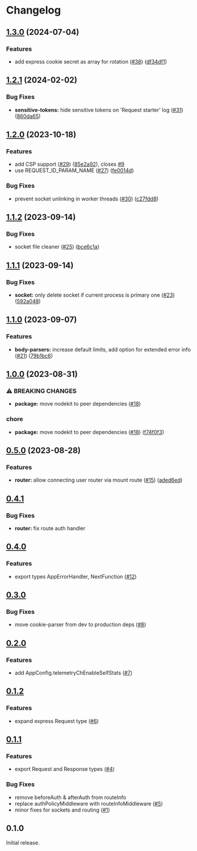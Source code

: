 # Changelog

## [1.3.0](https://github.com/gravity-ui/expresskit/compare/v1.2.1...v1.3.0) (2024-07-04)


### Features

* add express cookie secret as array for rotation ([#38](https://github.com/gravity-ui/expresskit/issues/38)) ([df34df1](https://github.com/gravity-ui/expresskit/commit/df34df1298e2cd97ad6c758f9975b0db7e3f012f))

## [1.2.1](https://github.com/gravity-ui/expresskit/compare/v1.2.0...v1.2.1) (2024-02-02)


### Bug Fixes

* **sensitive-tokens:** hide sensitive tokens on 'Request starter' log ([#31](https://github.com/gravity-ui/expresskit/issues/31)) ([860da65](https://github.com/gravity-ui/expresskit/commit/860da6530beeb158fafcee6b7e2fdbb3aa2b0fb9))

## [1.2.0](https://github.com/gravity-ui/expresskit/compare/v1.1.2...v1.2.0) (2023-10-18)


### Features

* add CSP support ([#29](https://github.com/gravity-ui/expresskit/issues/29)) ([85e2a92](https://github.com/gravity-ui/expresskit/commit/85e2a929a9c1d80d5cc6e213002207244225a085)), closes [#9](https://github.com/gravity-ui/expresskit/issues/9)
* use REQUEST_ID_PARAM_NAME ([#27](https://github.com/gravity-ui/expresskit/issues/27)) ([fe0014d](https://github.com/gravity-ui/expresskit/commit/fe0014d46abd196e6953d2a05f756acf6b5b24bc))


### Bug Fixes

* prevent socket unlinking in worker threads ([#30](https://github.com/gravity-ui/expresskit/issues/30)) ([c27fdd8](https://github.com/gravity-ui/expresskit/commit/c27fdd85a9267cde2468d966bbdab54d0caa904e))

## [1.1.2](https://github.com/gravity-ui/expresskit/compare/v1.1.1...v1.1.2) (2023-09-14)


### Bug Fixes

* socket file cleaner ([#25](https://github.com/gravity-ui/expresskit/issues/25)) ([bce6c1a](https://github.com/gravity-ui/expresskit/commit/bce6c1ad744c977ab6cfd2f9431ab24df9574f4b))

## [1.1.1](https://github.com/gravity-ui/expresskit/compare/v1.1.0...v1.1.1) (2023-09-14)


### Bug Fixes

* **socket:** only delete socket if current process is primary one ([#23](https://github.com/gravity-ui/expresskit/issues/23)) ([592a048](https://github.com/gravity-ui/expresskit/commit/592a0486008cb74dafcb3a88c84c5b286d814a2a))

## [1.1.0](https://github.com/gravity-ui/expresskit/compare/v1.0.0...v1.1.0) (2023-09-07)


### Features

* **body-parsers:** increase default limits, add option for extended error info ([#21](https://github.com/gravity-ui/expresskit/issues/21)) ([79b1bc6](https://github.com/gravity-ui/expresskit/commit/79b1bc606c9080a641375d8c9403b08f913b8b56))

## [1.0.0](https://github.com/gravity-ui/expresskit/compare/v0.5.0...v1.0.0) (2023-08-31)


### ⚠ BREAKING CHANGES

* **package:** move nodekit to peer dependencies ([#18](https://github.com/gravity-ui/expresskit/issues/18))

### chore

* **package:** move nodekit to peer dependencies ([#18](https://github.com/gravity-ui/expresskit/issues/18)) ([f74f0f3](https://github.com/gravity-ui/expresskit/commit/f74f0f3acf0e31a71fbcf8cb75518300416e5dbe))

## [0.5.0](https://github.com/gravity-ui/expresskit/compare/v0.4.1...v0.5.0) (2023-08-28)

### Features

* **router:** allow connecting user router via mount route ([#15](https://github.com/gravity-ui/expresskit/issues/15)) ([aded6ed](https://github.com/gravity-ui/expresskit/commit/aded6edbd46ed97dcd12950e02e08768c45697a9))

## [0.4.1](https://github.com/gravity-ui/expresskit/compare/v0.4.0...v0.4.1)

### Bug Fixes

- **router:** fix route auth handler

## [0.4.0](https://github.com/gravity-ui/expresskit/compare/v0.3.0...v0.4.0)

### Features

* export types AppErrorHandler, NextFunction ([#12](https://github.com/gravity-ui/expresskit/issues/12))

## [0.3.0](https://github.com/gravity-ui/expresskit/compare/v0.2.0...v0.3.0)

### Bug Fixes

* move cookie-parser from dev to production deps ([#8](https://github.com/gravity-ui/expresskit/issues/8))

## [0.2.0](https://github.com/gravity-ui/expresskit/compare/v0.1.0...v0.2.0)

### Features

* add AppConfig.telemetryChEnableSelfStats ([#7](https://github.com/gravity-ui/expresskit/issues/7))

## [0.1.2](https://github.com/gravity-ui/expresskit/compare/v0.1.1...v0.1.2)

### Features

* expand express Request type ([#6](https://github.com/gravity-ui/expresskit/issues/6))

## [0.1.1](https://github.com/gravity-ui/expresskit/compare/v0.1.0...v0.1.1)

### Features

* export Request and Response types ([#4](https://github.com/gravity-ui/expresskit/issues/4))

### Bug Fixes

* remove beforeAuth & afterAuth from routeInfo
* replace authPolicyMiddleware with routeInfoMiddleware ([#5](https://github.com/gravity-ui/expresskit/issues/5))
* minor fixes for sockets and routing ([#1](https://github.com/gravity-ui/expresskit/issues/1))

## 0.1.0

Initial release.
